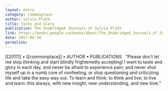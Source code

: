 ```yaml
---
layout: entry
category: commonplace
author: Sylvia Plath
title: Taste and Glory
publication: The Unabridged Journals of Sylvia Plath
link: https://books.google.ca/books/about/The_Unabridged_Journals_of_Sylvia_Plath.html?id=UJ628vQBsYAC
date: 2017-06-30
permalink: 
---
```


[[2017]] • [[commonplace]] • AUTHOR • PUBLICATIONS 
 
“Please don’t let me stop thinking and start blindly frightenedly accepting! I want to taste and glory in each day, and never be afraid to experience pain; and never shut myself up in a numb core of nonfeeling, or stop questioning and criticizing life and take the easy way out. To learn and think: to think and live; to live and learn: this always, with new insight, new understanding, and new love.”